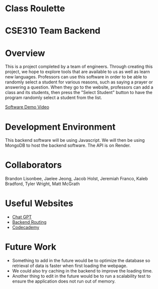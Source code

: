 # Class Roulette
# CSE310 Team Backend
# Overview

This is a project completed by a team of engineers. Through creating this project, we hope to explore tools that are available to us as well as learn new languages. Professors can use this software in order to be able to randomly select a student for various reasons, such as saying a prayer or answering a question. When they go to the website, professors can add a class and its students, then press the "Select Student" button to have the program randomly select a student from the list. 

[Software Demo Video](http://youtube.link.goes.here)

# Development Environment

This backend software will be using Javascript. We will then be using MongoDB to host the backend software. The API is on Render.

# Collaborators

Brandon Lisonbee, Jaelee Jeong, Jacob Holst, Jeremiah Franco, Kaleb Bradford, Tyler Wright, Matt McGrath

# Useful Websites

- [Chat GPT](https://chat.openai.com/)
- [Backend Routing](https://docs.typo3.org/m/typo3/reference-coreapi/main/en-us/ApiOverview/Backend/BackendRouting.html)
- [Codecademy](https://www.codecademy.com/article/back-end-architecture)

# Future Work

- Something to add in the future would be to optimize the database so retrieval of data is faster when first loading the webpage.
- We could also try caching in the backend to improve the loading time.
- Another thing to edit in the future would be to run a scalability test to ensure the application does not run out of memory.
